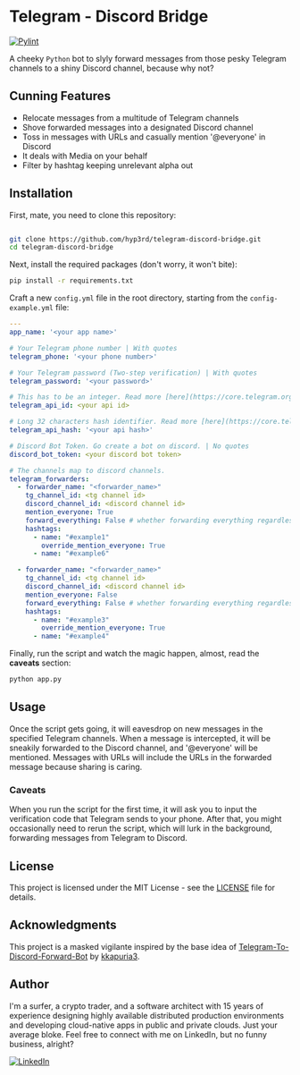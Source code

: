 # Telegram - Discord Bridge

[![Pylint](https://github.com/hyp3rd/telegram-discord-bridge/actions/workflows/pylint.yml/badge.svg)][pylint_badge]

A cheeky `Python` bot to slyly forward messages from those pesky Telegram channels to a shiny Discord channel, because why not?

## Cunning Features

- Relocate messages from a multitude of Telegram channels
- Shove forwarded messages into a designated Discord channel
- Toss in messages with URLs and casually mention '@everyone' in Discord
- It deals with Media on your behalf
- Filter by hashtag keeping unrelevant alpha out

## Installation

First, mate, you need to clone this repository:

```bash

git clone https://github.com/hyp3rd/telegram-discord-bridge.git
cd telegram-discord-bridge
```

Next, install the required packages (don't worry, it won't bite):

```bash
pip install -r requirements.txt
```

Craft a new `config.yml` file in the root directory, starting from the `config-example.yml` file:

```yaml
---
app_name: '<your app name>'

# Your Telegram phone number | With quotes
telegram_phone: '<your phone number>'

# Your Telegram password (Two-step verification) | With quotes
telegram_password: '<your password>'

# This has to be an integer. Read more [here](https://core.telegram.org/api/obtaining_api_id) | No quotes
telegram_api_id: <your api id>

# Long 32 characters hash identifier. Read more [here](https://core.telegram.org/api/obtaining_api_id) | With quotes
telegram_api_hash: '<your api hash>' 

# Discord Bot Token. Go create a bot on discord. | No quotes
discord_bot_token: <your discord bot token>

# The channels map to discord channels.
telegram_forwarders:
  - forwarder_name: "<forwarder_name>"
    tg_channel_id: <tg channel id>
    discord_channel_id: <discord channel id>
    mention_everyone: True
    forward_everything: False # whether forwarding everything regardless the hashtag
    hashtags:
      - name: "#example1"
        override_mention_everyone: True
      - name: "#example6"

  - forwarder_name: "<forwarder_name>"
    tg_channel_id: <tg channel id>
    discord_channel_id: <discord channel id>
    mention_everyone: False
    forward_everything: False # whether forwarding everything regardless the hashtag
    hashtags:
      - name: "#example3"
        override_mention_everyone: True
      - name: "#example4"

```

Finally, run the script and watch the magic happen, almost, read the **caveats** section:

```bash
python app.py
```

## Usage

Once the script gets going, it will eavesdrop on new messages in the specified Telegram channels. When a message is intercepted, it will be sneakily forwarded to the Discord channel, and '@everyone' will be mentioned. Messages with URLs will include the URLs in the forwarded message because sharing is caring.

### Caveats

When you run the script for the first time, it will ask you to input the verification code that Telegram sends to your phone. After that, you might occasionally need to rerun the script, which will lurk in the background, forwarding messages from Telegram to Discord.

## License

This project is licensed under the MIT License - see the [LICENSE](LICENSE) file for details.

## Acknowledgments

This project is a masked vigilante inspired by the base idea of [Telegram-To-Discord-Forward-Bot](https://github.com/kkapuria3/Telegram-To-Discord-Forward-Bot) by [kkapuria3](https://github.com/kkapuria3/).

## Author

I'm a surfer, a crypto trader, and a software architect with 15 years of experience designing highly available distributed production environments and developing cloud-native apps in public and private clouds. Just your average bloke. Feel free to connect with me on LinkedIn, but no funny business, alright?
  
[![LinkedIn](https://img.shields.io/badge/LinkedIn-0077B5?style=for-the-badge&logo=linkedin&logoColor=white)](https://www.linkedin.com/in/francesco-cosentino/)

[pylint_badge]: https://github.com/hyp3rd/telegram-discord-bridge/actions/workflows/pylint.yml
